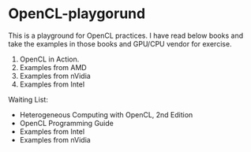 OpenCL-playgorund
=================

This is a playground for OpenCL practices.
I have read below books and take the examples in those books and GPU/CPU vendor for exercise.
  1. OpenCL in Action.
  2. Examples from AMD
  3. Examples from nVidia
  4. Examples from Intel

Waiting List:
  * Heterogeneous Computing with OpenCL, 2nd Edition
  * OpenCL Programming Guide
  * Examples from Intel 	
  * Examples from nVidia
